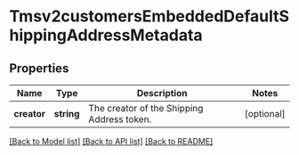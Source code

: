 # Tmsv2customersEmbeddedDefaultShippingAddressMetadata

## Properties
Name | Type | Description | Notes
------------ | ------------- | ------------- | -------------
**creator** | **string** | The creator of the Shipping Address token. | [optional] 

[[Back to Model list]](../README.md#documentation-for-models) [[Back to API list]](../README.md#documentation-for-api-endpoints) [[Back to README]](../README.md)


